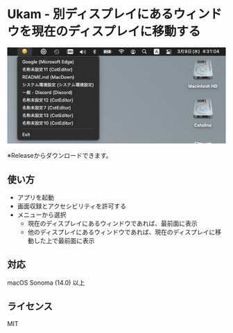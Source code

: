 # Ukam - 別ディスプレイにあるウィンドウを現在のディスプレイに移動する

![](doc/screen.png)

※Releaseからダウンロードできます。

## 使い方

- アプリを起動
- 画面収録とアクセシビリティを許可する
- メニューから選択
    - 現在のディスプレイにあるウィンドウであれば、最前面に表示
    - 他のディスプレイにあるウィンドウであれば、現在のディスプレイに移動した上で最前面に表示

## 対応

macOS Sonoma (14.0) 以上

## ライセンス

MIT